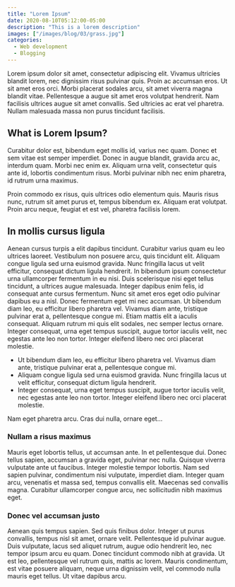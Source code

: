 ```yaml
---
title: "Lorem Ipsum"
date: 2020-08-10T05:12:00-05:00
description: "This is a lorem description"
images: ["/images/blog/03/grass.jpg"]
categories:
  - Web development
  - Blogging
---
```



Lorem ipsum dolor sit amet, consectetur adipiscing elit. Vivamus ultricies blandit lorem, nec dignissim risus pulvinar quis. Proin ac accumsan eros. Ut sit amet eros orci. Morbi placerat sodales arcu, sit amet viverra magna blandit vitae. Pellentesque a augue sit amet eros volutpat hendrerit. Nam facilisis ultrices augue sit amet convallis. Sed ultricies ac erat vel pharetra. Nullam malesuada massa non purus tincidunt facilisis.

## What is Lorem Ipsum?
Curabitur dolor est, bibendum eget mollis id, varius nec quam. Donec et sem vitae est semper imperdiet. Donec in augue blandit, gravida arcu ac, interdum quam. Morbi nec enim ex. Aliquam urna velit, consectetur quis ante id, lobortis condimentum risus. Morbi pulvinar nibh nec enim pharetra, id rutrum urna maximus. 

Proin commodo ex risus, quis ultrices odio elementum quis. Mauris risus nunc, rutrum sit amet purus et, tempus bibendum ex. Aliquam erat volutpat. Proin arcu neque, feugiat et est vel, pharetra facilisis lorem.

## In mollis cursus ligula
Aenean cursus turpis a elit dapibus tincidunt. Curabitur varius quam eu leo ultrices laoreet. Vestibulum non posuere arcu, quis tincidunt elit. Aliquam congue ligula sed urna euismod gravida. Nunc fringilla lacus ut velit efficitur, consequat dictum ligula hendrerit. In bibendum ipsum consectetur urna ullamcorper fermentum in eu nisi. Duis scelerisque nisi eget tellus tincidunt, a ultrices augue malesuada. Integer dapibus enim felis, id consequat ante cursus fermentum. Nunc sit amet eros eget odio pulvinar dapibus eu a nisl. Donec fermentum eget mi nec accumsan. Ut bibendum diam leo, eu efficitur libero pharetra vel. Vivamus diam ante, tristique pulvinar erat a, pellentesque congue mi. Etiam mattis elit a iaculis consequat. Aliquam rutrum mi quis elit sodales, nec semper lectus ornare. Integer consequat, urna eget tempus suscipit, augue tortor iaculis velit, nec egestas ante leo non tortor. Integer eleifend libero nec orci placerat molestie.

- Ut bibendum diam leo, eu efficitur libero pharetra vel. Vivamus diam ante, tristique pulvinar erat a, pellentesque congue mi.
- Aliquam congue ligula sed urna euismod gravida. Nunc fringilla lacus ut velit efficitur, consequat dictum ligula hendrerit. 
- Integer consequat, urna eget tempus suscipit, augue tortor iaculis velit, nec egestas ante leo non tortor. Integer eleifend libero nec orci placerat molestie.

Nam eget pharetra arcu. Cras dui nulla, ornare eget...

### Nullam a risus maximus
Mauris eget lobortis tellus, ut accumsan ante. In et pellentesque dui. Donec tellus sapien, accumsan a gravida eget, pulvinar nec nulla. Quisque viverra vulputate ante ut faucibus. Integer molestie tempor lobortis. Nam sed sapien pulvinar, condimentum nisi vulputate, imperdiet diam. Integer quam arcu, venenatis et massa sed, tempus convallis elit. Maecenas sed convallis magna. Curabitur ullamcorper congue arcu, nec sollicitudin nibh maximus eget.

### Donec vel accumsan justo
Aenean quis tempus sapien. Sed quis finibus dolor. Integer ut purus convallis, tempus nisl sit amet, ornare velit. Pellentesque id pulvinar augue. Duis vulputate, lacus sed aliquet rutrum, augue odio hendrerit leo, nec tempor ipsum arcu eu quam. Donec tincidunt commodo nibh at gravida. Ut est leo, pellentesque vel rutrum quis, mattis ac lorem. Mauris condimentum, est vitae posuere aliquam, neque urna dignissim velit, vel commodo nulla mauris eget tellus. Ut vitae dapibus arcu.